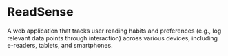 # ReadSense

A web application that tracks user reading habits and preferences (e.g., log relevant data points through interaction) across various devices, including e-readers, tablets, and smartphones.
